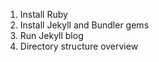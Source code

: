 1. Install Ruby
2. Install Jekyll and Bundler gems
3. Run Jekyll blog
4. Directory structure overview